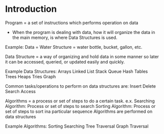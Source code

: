 # Introduction

Program = a set of instructions which performs operation on data
- When the program is dealing with data, how it will organize the data in the main memory, is where Data Structures is used. 

Example:
Data = Water
Structure = water bottle, bucket, gallon, etc.

Data Structure = a way of organizing and hold data in some manner so later it can be accessed, queried, or updated easily and quickly. 

Example Data Structures:
Arrays
Linked List
Stack
Queue
Hash Tables
Trees
Heaps
Tries
Graph

Common tasks/operations to perform on data structures are:
Insert
Delete
Search 
Access

Algorithms = a process or set of steps to do a certain task.
e.x.
Searching Algorithm: Process or set of steps to search
Sorting Algorithm: Process or set of steps to sort ina particular sequence
Algorithms are performed on data structures 

Example Algorithms:
Sorting
Searching
Tree Traversal
Graph Traversal




